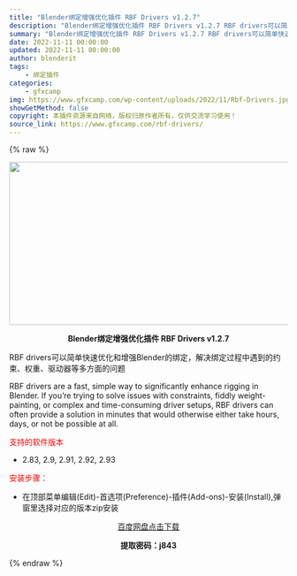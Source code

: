 ```yaml
---
title: "Blender绑定增强优化插件 RBF Drivers v1.2.7"
description: "Blender绑定增强优化插件 RBF Drivers v1.2.7 RBF drivers可以简单快速优化和增强Blender的绑定，解决绑定过程中遇到的约束、权重、驱动器等多方面的问题 RBF d..."
summary: "Blender绑定增强优化插件 RBF Drivers v1.2.7 RBF drivers可以简单快速优化和增强Blender的绑定，解决绑定过程中遇到的约束、权重、驱动器等多方面的问题 RBF d..."
date: 2022-11-11 00:00:00
updated: 2022-11-11 00:00:00
author: blenderit
tags: 
    - 绑定插件
categories:
    - gfxcamp
img: https://www.gfxcamp.com/wp-content/uploads/2022/11/Rbf-Drivers.jpg
showGetMethod: false
copyright: 本插件资源来自网络，版权归原作者所有，仅供交流学习使用！
source_link: https://www.gfxcamp.com/rbf-drivers/
---
```


{% raw %}
<div><p><img decoding="async" class="aligncenter size-full wp-image-108195" src="https://www.gfxcamp.com/wp-content/uploads/2022/11/Rbf-Drivers.jpg" data-src="https://www.gfxcamp.com/wp-content/uploads/2022/11/Rbf-Drivers.jpg" alt="" width="590" height="295" data-srcset="https://www.gfxcamp.com/wp-content/uploads/2022/11/Rbf-Drivers.jpg 590w, https://www.gfxcamp.com/wp-content/uploads/2022/11/Rbf-Drivers-150x75.jpg 150w" data-sizes="(max-width: 590px) 100vw, 590px"></p><p style="text-align: center;"><strong>Blender绑定增强优化插件 RBF Drivers v1.2.7</strong></p><p>RBF drivers可以简单快速优化和增强Blender的绑定，解决绑定过程中遇到的约束、权重、驱动器等多方面的问题</p><p>RBF drivers are a fast, simple way to significantly enhance rigging in Blender. If you’re trying to solve issues with constraints, fiddly weight-painting, or complex and time-consuming driver setups, RBF drivers can often provide a solution in minutes that would otherwise either take hours, days, or not be possible at all.</p><p><span style="color: #ff0000;">支持的软件版本</span></p><ul>
<li>2.83, 2.9, 2.91, 2.92, 2.93</li>
</ul><p><span style="color: #ff0000;">安装步骤：</span></p><ul>
<li>在顶部菜单编辑(Edit)-首选项(Preference)-插件(Add-ons)-安装(Install),弹窗里选择对应的版本zip安装</li>
</ul><p style="text-align: center;"><a class="maxbutton-3 maxbutton maxbutton-baidu" target="_blank" rel="noopener" href="https://pan.baidu.com/s/10umoCmjXWdcrkaiqMJyfYQ?pwd=j843"><span class="mb-text">百度网盘点击下载</span></a></p><p style="text-align: center;"><strong>提取密码：j843</strong></p></div>
<div style="display: none">gfxcamp</div>
{% endraw %}